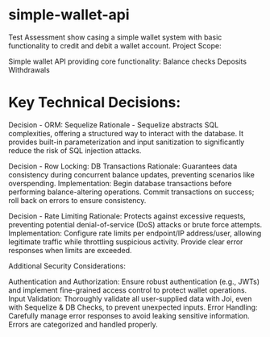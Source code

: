 # simple-wallet-api
Test Assessment show casing a simple wallet system with basic functionality to credit and debit a wallet account. 
Project Scope:

Simple wallet API providing core functionality:
Balance checks
Deposits
Withdrawals
# Key Technical Decisions:

Decision - ORM: Sequelize
Rationale - Sequelize abstracts SQL complexities, offering a structured way to interact with the database. It provides built-in parameterization and input sanitization to significantly reduce the risk of SQL injection attacks.


Decision - Row Locking: DB Transactions
Rationale: Guarantees data consistency during concurrent balance updates, preventing scenarios like overspending.
Implementation:
Begin database transactions before performing balance-altering operations. Commit transactions on success; roll back on errors to ensure consistency.

Decision - Rate Limiting
Rationale: Protects against excessive requests, preventing potential denial-of-service (DoS) attacks or brute force attempts.
Implementation:
Configure rate limits per endpoint/IP address/user, allowing legitimate traffic while throttling suspicious activity.
Provide clear error responses when limits are exceeded.

Additional Security Considerations:

Authentication and Authorization: Ensure robust authentication (e.g., JWTs) and implement fine-grained access control to protect wallet operations.
Input Validation: Thoroughly validate all user-supplied data with Joi, even with Sequelize & DB Checks, to prevent unexpected inputs.
Error Handling: Carefully manage error responses to avoid leaking sensitive information. Errors are categorized and handled properly.
